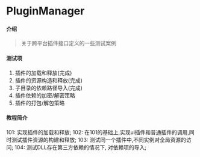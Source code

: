 # PluginManager

#### 介绍
> 关于跨平台插件接口定义的一些测试案例

#### 测试项
1. 插件的加载和释放(完成)
2. 插件的资源构造和释放(完成)
3. 子目录的依赖路径导入(完成)
4. 插件依赖的加密/解密策略
5. 插件的打包/解包策略

#### 教程简介

101: 实现插件的加载和释放;
102: 在101的基础上,实现ui插件和普通插件的调用,同时测试插件资源的构建和释放;
103: 测试同一个插件中,不同实例对全局资源的访问;
104: 测试DLL存在第三方依赖的情况下, 对依赖项的导入;

